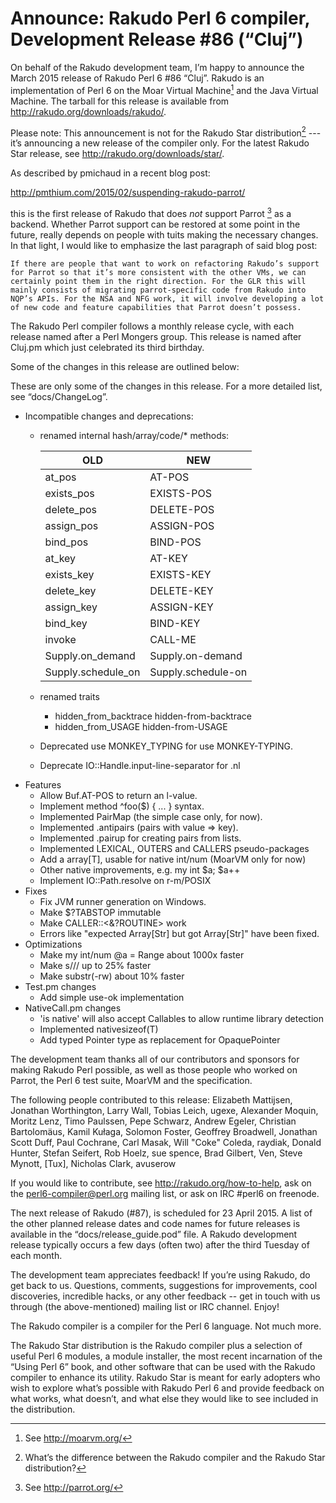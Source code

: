 # Announce: Rakudo Perl 6 compiler, Development Release #86 (“Cluj”)

On behalf of the Rakudo development team, I’m happy to announce the March
2015 release of Rakudo Perl 6 #86 “Cluj”. Rakudo is an implementation of
Perl 6 on the Moar Virtual Machine[^1] and the Java Virtual Machine. The
tarball for this release is available from <http://rakudo.org/downloads/rakudo/>.

Please note: This announcement is not for the Rakudo Star
distribution[^3] --- it’s announcing a new release of the compiler
only. For the latest Rakudo Star release, see
<http://rakudo.org/downloads/star/>.

As described by pmichaud in a recent blog post:

  http://pmthium.com/2015/02/suspending-rakudo-parrot/

this is the first release of Rakudo that does *not* support Parrot [^2] as a
backend.  Whether Parrot support can be restored at some point in the future,
really depends on people with tuits making the necessary changes.  In that
light, I would like to emphasize the last paragraph of said blog post:

    If there are people that want to work on refactoring Rakudo’s support
    for Parrot so that it’s more consistent with the other VMs, we can
    certainly point them in the right direction. For the GLR this will
    mainly consists of migrating parrot-specific code from Rakudo into
    NQP’s APIs. For the NSA and NFG work, it will involve developing a lot
    of new code and feature capabilities that Parrot doesn’t possess.

The Rakudo Perl compiler follows a monthly release cycle, with each
release named after a Perl Mongers group. This release is named after
Cluj.pm which just celebrated its third birthday.

Some of the changes in this release are outlined below:

These are only some of the changes in this release. For a more
detailed list, see “docs/ChangeLog”.

+ Incompatible changes and deprecations:
  + renamed internal hash/array/code/* methods:

    | OLD                  | NEW                |
    |----------------------|--------------------|
    | at_pos               | AT-POS             |
    | exists_pos           | EXISTS-POS         |
    | delete_pos           | DELETE-POS         |
    | assign_pos           | ASSIGN-POS         |
    | bind_pos             | BIND-POS           |
    | at_key               | AT-KEY             |
    | exists_key           | EXISTS-KEY         |
    | delete_key           | DELETE-KEY         |
    | assign_key           | ASSIGN-KEY         |
    | bind_key             | BIND-KEY           |
    | invoke               | CALL-ME            |
    | Supply.on_demand     | Supply.on-demand   |
    | Supply.schedule_on   | Supply.schedule-on |

  + renamed traits
    - hidden_from_backtrace  hidden-from-backtrace
    - hidden_from_USAGE      hidden-from-USAGE
  + Deprecated use MONKEY_TYPING for use MONKEY-TYPING.
  + Deprecate IO::Handle.input-line-separator for .nl
+ Features
  + Allow Buf.AT-POS to return an l-value.
  + Implement method ^foo($) { ... } syntax.
  + Implemented PairMap (the simple case only, for now).
  + Implemented .antipairs (pairs with value => key).
  + Implemented .pairup for creating pairs from lists.
  + Implemented LEXICAL, OUTERS and CALLERS pseudo-packages
  + Add a array[T], usable for native int/num (MoarVM only for now)
  + Other native improvements, e.g. my int $a; $a++
  + Implement IO::Path.resolve on r-m/POSIX
+ Fixes
  + Fix JVM runner generation on Windows.
  + Make $?TABSTOP immutable
  + Make CALLER::<&?ROUTINE> work
  + Errors like "expected Array[Str] but got Array[Str]" have been fixed.
+ Optimizations
  + Make my int/num @a = Range about 1000x faster
  + Make s/// up to 25% faster
  + Make substr(-rw) about 10% faster
+ Test.pm changes
  + Add simple use-ok implementation
+ NativeCall.pm changes
  + 'is native' will also accept Callables to allow runtime library detection
  + Implemented nativesizeof(T)
  + Add typed Pointer type as replacement for OpaquePointer

The development team thanks all of our contributors and sponsors for
making Rakudo Perl possible, as well as those people who worked on
Parrot, the Perl 6 test suite, MoarVM and the specification.

The following people contributed to this release:
Elizabeth Mattijsen, Jonathan Worthington, Larry Wall, Tobias Leich, ugexe,
Alexander Moquin, Moritz Lenz, Timo Paulssen, Pepe Schwarz, Andrew Egeler,
Christian Bartolomäus, Kamil Kułaga, Solomon Foster, Geoffrey Broadwell,
Jonathan Scott Duff, Paul Cochrane, Carl Masak, Will "Coke" Coleda, raydiak,
Donald Hunter, Stefan Seifert, Rob Hoelz, sue spence, Brad Gilbert, Ven,
Steve Mynott, [Tux], Nicholas Clark, avuserow

If you would like to contribute, see <http://rakudo.org/how-to-help>,
ask on the <perl6-compiler@perl.org> mailing list, or ask on IRC #perl6
on freenode.

The next release of Rakudo (#87), is scheduled for 23 April 2015.
A list of the other planned release dates and code names for future
releases is available in the “docs/release_guide.pod” file. A Rakudo
development release typically occurs a few days (often two) after the
third Tuesday of each month.

The development team appreciates feedback! If you’re using Rakudo, do
get back to us. Questions, comments, suggestions for improvements, cool
discoveries, incredible hacks, or any other feedback -- get in touch with
us through (the above-mentioned) mailing list or IRC channel. Enjoy!

[^1]: See <http://moarvm.org/>

[^2]: See <http://parrot.org/>

[^3]: What’s the difference between the Rakudo compiler and the Rakudo
Star distribution?

The Rakudo compiler is a compiler for the Perl 6 language.
Not much more.

The Rakudo Star distribution is the Rakudo compiler plus a selection
of useful Perl 6 modules, a module installer, the most recent
incarnation of the “Using Perl 6” book, and other software that can
be used with the Rakudo compiler to enhance its utility.  Rakudo Star
is meant for early adopters who wish to explore what’s possible with
Rakudo Perl 6 and provide feedback on what works, what doesn’t, and
what else they would like to see included in the distribution.
